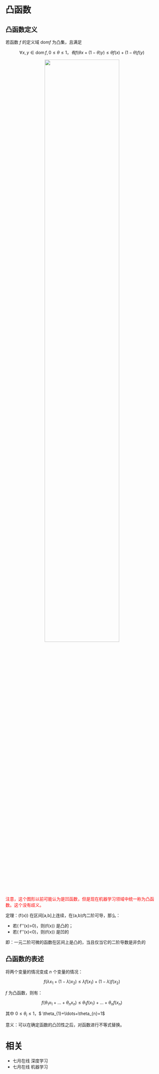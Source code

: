 

# 凸函数

## 凸函数定义


若函数 $f$ 的定义域 $\mathrm{dom}f$ 为凸集，且满足

$$
\forall x,y\in \mathrm{dom}\, f,0\leq \theta\leq 1，有 f(\theta x+(1-\theta)y)\leq \theta f(x)+(1-\theta)f(y)
$$


<p align="center">
    <img width="70%" height="70%" src="http://images.iterate.site/blog/image/180727/KE188c6BBj.png?imageslim">
</p>

<span style="color:red;">注意，这个图形以前可能认为是凹函数，但是现在机器学习领域中统一称为凸函数。这个没有歧义。</span>


定理：\(f(x)\) 在区间[a,b]上连续，在(a,b)内二阶可导，那么：


- 若\( f''(x)>0\)，则\(f(x)\) 是凸的；
- 若\( f''(x)<0\)，则\(f(x)\) 是凹的

即：一元二阶可微的函数在区间上是凸的，当且仅当它的二阶导数是非负的

## 凸函数的表述


将两个变量的情况变成 $n$ 个变量的情况：

$$
f\left(\lambda x_{1}+(1-\lambda) x_{2}\right) \leq \lambda f\left(x_{1}\right)+(1-\lambda) f\left(x_{2}\right)
$$

$f$ 为凸函数，则有：

$$
f\left(\theta_{1} x_{1}+\ldots+\theta_{n} x_{n}\right) \leq \theta_{1} f\left(x_{1}\right)+\ldots+\theta_{n} f\left(x_{n}\right)
$$

其中 $0 \leq \theta_{i} \leq 1$，$ \theta_{1}+\ldots+\theta_{n}=1$


意义：可以在确定函数的凸凹性之后，对函数进行不等式替换。



# 相关

- 七月在线 深度学习
- 七月在线 机器学习
